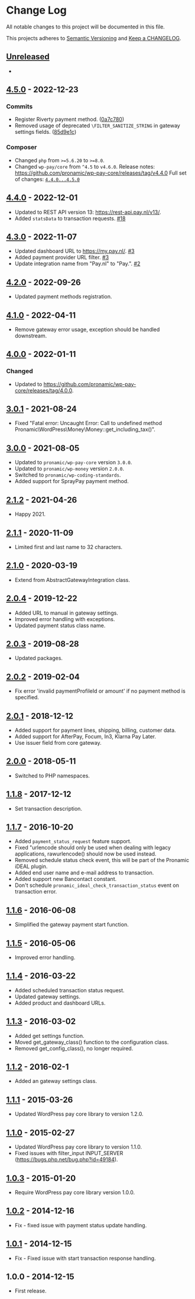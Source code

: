 # Change Log

All notable changes to this project will be documented in this file.

This projects adheres to [Semantic Versioning](http://semver.org/) and [Keep a CHANGELOG](http://keepachangelog.com/).

## [Unreleased][unreleased]
-

## [4.5.0] - 2022-12-23

### Commits

- Register Riverty payment method. ([0a7c780](https://github.com/pronamic/wp-pronamic-pay-pay-nl/commit/0a7c78006fc119de31dd8b0df97c58417782795f))
- Removed usage of deprecated `\FILTER_SANITIZE_STRING` in gateway settings fields. ([85d9e1c](https://github.com/pronamic/wp-pronamic-pay-pay-nl/commit/85d9e1c8a5dde898939d339b1b71f19352b3d21e))

### Composer

- Changed `php` from `>=5.6.20` to `>=8.0`.
- Changed `wp-pay/core` from `^4.5` to `v4.6.0`.
	Release notes: https://github.com/pronamic/wp-pay-core/releases/tag/v4.4.0
Full set of changes: [`4.4.0...4.5.0`][4.5.0]

[4.5.0]: https://github.com/pronamic/wp-pronamic-pay-pay-nl/compare/v4.4.0...v4.5.0

## [4.4.0] - 2022-12-01
- Updated to REST API version 13: https://rest-api.pay.nl/v13/.
- Added `statsData` to transaction requests. [#18](https://github.com/pronamic/pronamic-pay/issues/18)

## [4.3.0] - 2022-11-07
- Updated dashboard URL to https://my.pay.nl/. [#3](https://github.com/pronamic/wp-pronamic-pay-pay-nl/pull/3)
- Added payment provider URL filter. [#3](https://github.com/pronamic/wp-pronamic-pay-pay-nl/pull/3)
- Update integration name from "Pay.nl" to "Pay.". [#2](https://github.com/pronamic/wp-pronamic-pay-pay-nl/issues/2)

## [4.2.0] - 2022-09-26
- Updated payment methods registration.

## [4.1.0] - 2022-04-11
- Remove gateway error usage, exception should be handled downstream.

## [4.0.0] - 2022-01-11
### Changed
- Updated to https://github.com/pronamic/wp-pay-core/releases/tag/4.0.0.

## [3.0.1] - 2021-08-24
- Fixed "Fatal error: Uncaught Error: Call to undefined method Pronamic\WordPress\Money\Money::get_including_tax()".

## [3.0.0] - 2021-08-05
- Updated to `pronamic/wp-pay-core` version `3.0.0`.
- Updated to `pronamic/wp-money` version `2.0.0`.
- Switched to `pronamic/wp-coding-standards`.
- Added support for SprayPay payment method.

## [2.1.2] - 2021-04-26
- Happy 2021.

## [2.1.1] - 2020-11-09
- Limited first and last name to 32 characters.

## [2.1.0] - 2020-03-19
- Extend from AbstractGatewayIntegration class.

## [2.0.4] - 2019-12-22
- Added URL to manual in gateway settings.
- Improved error handling with exceptions.
- Updated payment status class name.

## [2.0.3] - 2019-08-28
- Updated packages.

## [2.0.2] - 2019-02-04
- Fix error 'invalid paymentProfileId or amount' if no payment method is specified.

## [2.0.1] - 2018-12-12
- Added support for payment lines, shipping, billing, customer data.
- Added support for AfterPay, Focum, In3, Klarna Pay Later.
- Use issuer field from core gateway.

## [2.0.0] - 2018-05-11
- Switched to PHP namespaces.

## [1.1.8] - 2017-12-12
- Set transaction description.

## [1.1.7] - 2016-10-20
- Added `payment_status_request` feature support.
- Fixed "urlencode should only be used when dealing with legacy applications, rawurlencode() should now be used instead.
- Removed schedule status check event, this will be part of the Pronamic iDEAL plugin.
- Added end user name and e-mail address to transaction.
- Added support new Bancontact constant.
- Don't schedule `pronamic_ideal_check_transaction_status` event on transaction error.

## [1.1.6] - 2016-06-08
- Simplified the gateway payment start function.

## [1.1.5] - 2016-05-06
- Improved error handling.

## [1.1.4] - 2016-03-22
- Added scheduled transaction status request.
- Updated gateway settings.
- Added product and dashboard URLs.

## [1.1.3] - 2016-03-02
- Added get settings function.
- Moved get_gateway_class() function to the configuration class.
- Removed get_config_class(), no longer required.

## [1.1.2] - 2016-02-1
- Added an gateway settings class.

## [1.1.1] - 2015-03-26
- Updated WordPress pay core library to version 1.2.0.

## [1.1.0] - 2015-02-27
- Updated WordPress pay core library to version 1.1.0.
- Fixed issues with filter_input INPUT_SERVER (https://bugs.php.net/bug.php?id=49184).

## [1.0.3] - 2015-01-20
- Require WordPress pay core library version 1.0.0.

## [1.0.2] - 2014-12-16
- Fix - fixed issue with payment status update handling.

## [1.0.1] - 2014-12-15
- Fix - Fixed issue with start transaction response handling.

## 1.0.0 - 2014-12-15
- First release.

[unreleased]: https://github.com/pronamic/wp-pronamic-pay-pay-nl/compare/4.4.0...HEAD
[4.4.0]: https://github.com/pronamic/wp-pronamic-pay-pay-nl/compare/4.3.0...4.4.0
[4.3.0]: https://github.com/pronamic/wp-pronamic-pay-pay-nl/compare/4.2.0...4.3.0
[4.2.0]: https://github.com/pronamic/wp-pronamic-pay-pay-nl/compare/4.1.0...4.2.0
[4.1.0]: https://github.com/pronamic/wp-pronamic-pay-pay-nl/compare/4.0.0...4.1.0
[4.0.0]: https://github.com/pronamic/wp-pronamic-pay-pay-nl/compare/3.0.1...4.0.0
[3.0.1]: https://github.com/pronamic/wp-pronamic-pay-pay-nl/compare/3.0.0...3.0.1
[3.0.0]: https://github.com/pronamic/wp-pronamic-pay-pay-nl/compare/2.1.2...3.0.0
[2.1.2]: https://github.com/pronamic/wp-pronamic-pay-pay-nl/compare/2.1.1...2.1.2
[2.1.1]: https://github.com/pronamic/wp-pronamic-pay-pay-nl/compare/2.1.0...2.1.1
[2.1.0]: https://github.com/pronamic/wp-pronamic-pay-pay-nl/compare/2.0.4...2.1.0
[2.0.4]: https://github.com/pronamic/wp-pronamic-pay-pay-nl/compare/2.0.3...2.0.4
[2.0.3]: https://github.com/pronamic/wp-pronamic-pay-pay-nl/compare/2.0.2...2.0.3
[2.0.2]: https://github.com/pronamic/wp-pronamic-pay-pay-nl/compare/2.0.1...2.0.2
[2.0.1]: https://github.com/pronamic/wp-pronamic-pay-pay-nl/compare/2.0.0...2.0.1
[2.0.0]: https://github.com/pronamic/wp-pronamic-pay-pay-nl/compare/1.1.8...2.0.0
[1.1.8]: https://github.com/pronamic/wp-pronamic-pay-pay-nl/compare/1.1.7...1.1.8
[1.1.7]: https://github.com/pronamic/wp-pronamic-pay-pay-nl/compare/1.1.6...1.1.7
[1.1.6]: https://github.com/pronamic/wp-pronamic-pay-pay-nl/compare/1.1.5...1.1.6
[1.1.5]: https://github.com/pronamic/wp-pronamic-pay-pay-nl/compare/1.1.4...1.1.5
[1.1.4]: https://github.com/pronamic/wp-pronamic-pay-pay-nl/compare/1.1.3...1.1.4
[1.1.3]: https://github.com/pronamic/wp-pronamic-pay-pay-nl/compare/1.1.2...1.1.3
[1.1.2]: https://github.com/pronamic/wp-pronamic-pay-pay-nl/compare/1.1.1...1.1.2
[1.1.1]: https://github.com/pronamic/wp-pronamic-pay-pay-nl/compare/1.1.0...1.1.1
[1.1.0]: https://github.com/pronamic/wp-pronamic-pay-pay-nl/compare/1.0.3...1.1.0
[1.0.3]: https://github.com/pronamic/wp-pronamic-pay-pay-nl/compare/1.0.2...1.0.3
[1.0.2]: https://github.com/pronamic/wp-pronamic-pay-pay-nl/compare/1.0.1...1.0.2
[1.0.1]: https://github.com/pronamic/wp-pronamic-pay-pay-nl/compare/1.0.0...1.0.1
